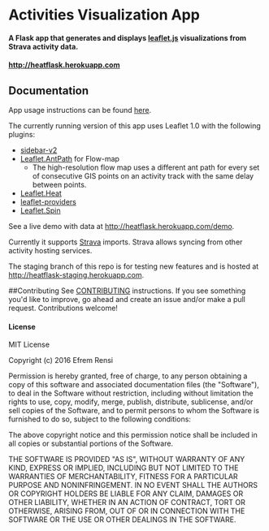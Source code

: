 # Activities Visualization App

#### A Flask app that generates and displays [leaflet.js](http://leafletjs.com) visualizations from Strava activity data.
#### http://heatflask.herokuapp.com

## Documentation
App usage instructions can be found [here](docs/docs.md).



The currently running version of this app uses Leaflet 1.0 with the following plugins:
  * [sidebar-v2](https://github.com/turbo87/sidebar-v2)
  * [Leaflet.AntPath](https://github.com/rubenspgcavalcante/leaflet-ant-path) for Flow-map
    * The high-resolution flow map uses a different ant path for every set of consecutive GIS points on an activity track with the same delay between points.
  * [Leaflet.Heat](https://github.com/Leaflet/Leaflet.heat)
  * [leaflet-providers](https://github.com/leaflet-extras/leaflet-providers)
  * [Leaflet.Spin](https://github.com/makinacorpus/Leaflet.Spin)


See a live demo with data at http://heatflask.herokuapp.com/demo.

Currently it supports [Strava](https://www.strava.com) imports.  Strava allows syncing from other activity hosting services.

The staging branch of this repo is for testing new features and is hosted at http://heatflask-staging.herokuapp.com.

##Contributing
See [CONTRIBUTING](CONTRIBUTING.md) instructions.
If you see something you'd like to improve, go ahead and create an issue and/or make a pull request. Contributions welcome!


#### License
MIT License

Copyright (c) 2016 Efrem Rensi

Permission is hereby granted, free of charge, to any person obtaining a copy
of this software and associated documentation files (the "Software"), to deal
in the Software without restriction, including without limitation the rights
to use, copy, modify, merge, publish, distribute, sublicense, and/or sell
copies of the Software, and to permit persons to whom the Software is
furnished to do so, subject to the following conditions:

The above copyright notice and this permission notice shall be included in all
copies or substantial portions of the Software.

THE SOFTWARE IS PROVIDED "AS IS", WITHOUT WARRANTY OF ANY KIND, EXPRESS OR
IMPLIED, INCLUDING BUT NOT LIMITED TO THE WARRANTIES OF MERCHANTABILITY,
FITNESS FOR A PARTICULAR PURPOSE AND NONINFRINGEMENT. IN NO EVENT SHALL THE
AUTHORS OR COPYRIGHT HOLDERS BE LIABLE FOR ANY CLAIM, DAMAGES OR OTHER
LIABILITY, WHETHER IN AN ACTION OF CONTRACT, TORT OR OTHERWISE, ARISING FROM,
OUT OF OR IN CONNECTION WITH THE SOFTWARE OR THE USE OR OTHER DEALINGS IN THE
SOFTWARE.

